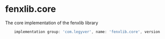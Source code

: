 # fenxlib.core
The core implementation of the fenxlib library
```gradle
    implementation group: 'com.legyver', name: 'fenxlib.core', version: '3.0.0-beta.6'
```